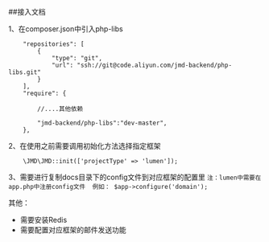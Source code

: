 ##接入文档

1、在composer.json中引入php-libs
```
    "repositories": [
        {
            "type": "git",
            "url": "ssh://git@code.aliyun.com/jmd-backend/php-libs.git"
        }
    ],
    "require": {
        
        //....其他依赖
        
        "jmd-backend/php-libs":"dev-master",
    },
```

2、在使用之前需要调用初始化方法选择指定框架
```
    \JMD\JMD::init(['projectType' => 'lumen']);
```

3、需要进行复制docs目录下的config文件到对应框架的配置里
`注：lumen中需要在app.php中注册config文件  例如： $app->configure('domain');`


其他：
+ 需要安装Redis
+ 需要配置对应框架的邮件发送功能
